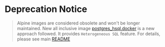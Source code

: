 # Deprecation Notice
> Alpine images are considered obsolete and won't be longer maintained.
New all inclusive image [postgres_hsql.docker](../postgres_hsql.docker) is a new approach followed.
It provides `Heterogeneous SQL` feature.
For details, please see main [README](../README.md)